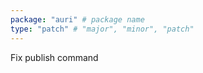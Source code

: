 ```yaml
---
package: "auri" # package name
type: "patch" # "major", "minor", "patch"
---
```


Fix publish command